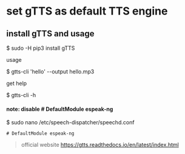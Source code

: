 # set gTTS as default TTS engine

## install gTTS and usage

$ sudo -H pip3 install gTTS

usage

$ gtts-cli 'hello' --output hello.mp3

get help 

$ gtts-cli -h


#### note: disable # DefaultModule espeak-ng

$ sudo nano /etc/speech-dispatcher/speechd.conf 

``` 
# DefaultModule espeak-ng 
```

> official website https://gtts.readthedocs.io/en/latest/index.html



